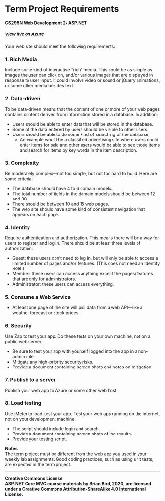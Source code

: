 # Term Project Requirements
**CS295N Web Development 2: ASP.NET**

##### [View live on Azure](https://bookofspells.azurewebsites.net/)

Your web site should meet the following requirements:

### 1. Rich Media
Include some kind of interactive “rich” media. This could be as simple as images the user can click on, and/or various images that are displayed in response to user input. It could involve video or sound or jQuery animations, or some other media besides text.

### 2. Data-driven
To be data-driven means that the content of one or more of your web pages contains content derived from information stored in a database. In addition:
- Users should be able to enter data that will be stored in the database.
- Some of the data entered by users should be visible to other users. 
- Users should be able to do some kind of searching of the database.
  - An example would be a classified advertising site where users could enter items for sale and other users would be able to see those items and search for items by key words in the item description.

### 3. Complexity
Be moderately complex—not too simple, but not too hard to build. Here are some criteria:
- The database should have  4 to 6 domain models.
- The total number of fields in the domain models should be between 12 and 30.
- There should be between 10 and 15 web pages.
- The web site should have some kind of consistent navigation that appears on each page.

### 4. Identity
Require authentication and authorization. This means there will be a way for users to register and log in. There should be at least three levels of authorization:
- Guest: these users don’t need to log in, but will only be able to access a limited number of pages and/or features. (This does not need an Identity Role.)
- Member: these users can access anything except the pages/features that are only for administrators.
- Administrator: these users can access everything.

### 5. Consume a Web Service
- At least one page of the site will pull data from a web API—like a weather forecast or stock prices.

### 6. Security
Use Zap to test your app. Do these tests on your own machine, not on a public web server.
- Be sure to test your app with yourself logged into the app in a non-admin role.
- Mitigate any high-priority security risks.
- Provide a document containing screen shots and notes on mitigation.

### 7. Publish to a server
Publish your web app to Azure or some other web host.

### 8. Load testing
Use jMeter to load-test your app. Test your web app running on the internet, not on your development machine.
- The script should include login and search.
- Provide a document containing screen shots of the results.
- Provide your testing script.

**Notes**<br>
The term project must be different from the web app you used in your weekly lab assignments.
Good coding practices, such as using unit tests, are expected in the term project. 

---

**Creative Commons License**<br>
**ASP.NET Core MVC course materials by Brian Bird, 2020, are licensed under a Creative Commons Attribution-ShareAlike 4.0 International License.**
